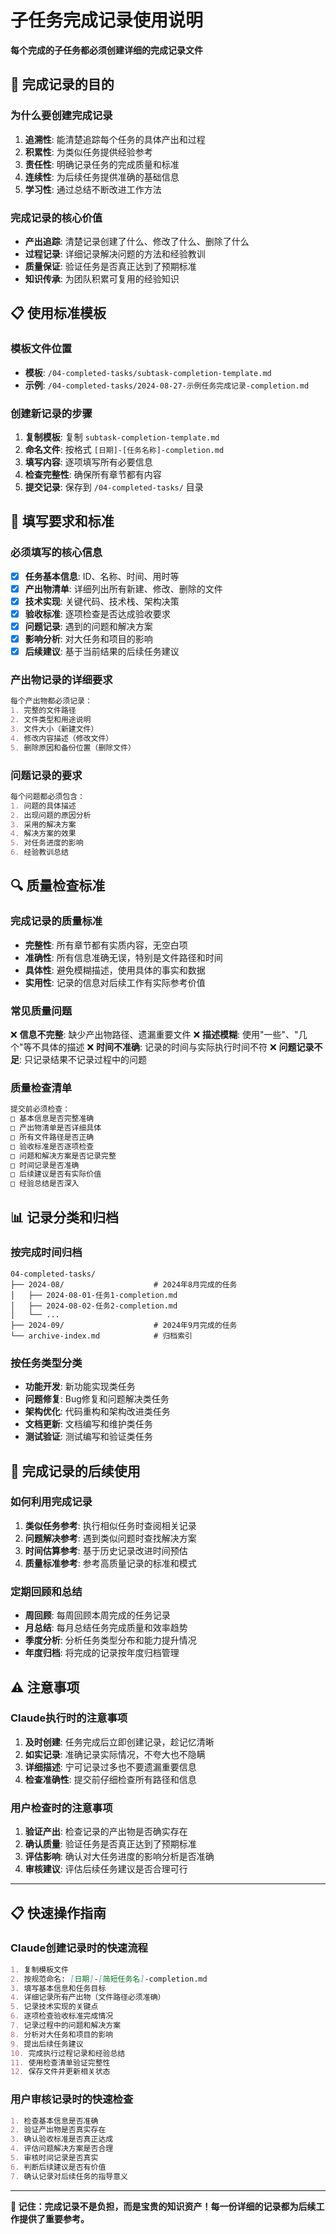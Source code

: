 # 子任务完成记录使用说明

**每个完成的子任务都必须创建详细的完成记录文件**

## 🎯 完成记录的目的

### 为什么要创建完成记录
1. **追溯性**: 能清楚追踪每个任务的具体产出和过程
2. **积累性**: 为类似任务提供经验参考
3. **责任性**: 明确记录任务的完成质量和标准
4. **连续性**: 为后续任务提供准确的基础信息
5. **学习性**: 通过总结不断改进工作方法

### 完成记录的核心价值
- **产出追踪**: 清楚记录创建了什么、修改了什么、删除了什么
- **过程记录**: 详细记录解决问题的方法和经验教训
- **质量保证**: 验证任务是否真正达到了预期标准
- **知识传承**: 为团队积累可复用的经验知识

## 📋 使用标准模板

### 模板文件位置
- **模板**: `/04-completed-tasks/subtask-completion-template.md`
- **示例**: `/04-completed-tasks/2024-08-27-示例任务完成记录-completion.md`

### 创建新记录的步骤
1. **复制模板**: 复制 `subtask-completion-template.md`
2. **命名文件**: 按格式 `[日期]-[任务名称]-completion.md`
3. **填写内容**: 逐项填写所有必要信息
4. **检查完整性**: 确保所有章节都有内容
5. **提交记录**: 保存到 `/04-completed-tasks/` 目录

## 📝 填写要求和标准

### 必须填写的核心信息
- [X] **任务基本信息**: ID、名称、时间、用时等
- [X] **产出物清单**: 详细列出所有新建、修改、删除的文件
- [X] **技术实现**: 关键代码、技术栈、架构决策
- [X] **验收标准**: 逐项检查是否达成验收要求
- [X] **问题记录**: 遇到的问题和解决方案
- [X] **影响分析**: 对大任务和项目的影响
- [X] **后续建议**: 基于当前结果的后续任务建议

### 产出物记录的详细要求
```markdown
每个产出物都必须记录：
1. 完整的文件路径
2. 文件类型和用途说明
3. 文件大小（新建文件）
4. 修改内容描述（修改文件）
5. 删除原因和备份位置（删除文件）
```

### 问题记录的要求
```markdown
每个问题都必须包含：
1. 问题的具体描述
2. 出现问题的原因分析
3. 采用的解决方案
4. 解决方案的效果
5. 对任务进度的影响
6. 经验教训总结
```

## 🔍 质量检查标准

### 完成记录的质量标准
- **完整性**: 所有章节都有实质内容，无空白项
- **准确性**: 所有信息准确无误，特别是文件路径和时间
- **具体性**: 避免模糊描述，使用具体的事实和数据
- **实用性**: 记录的信息对后续工作有实际参考价值

### 常见质量问题
❌ **信息不完整**: 缺少产出物路径、遗漏重要文件
❌ **描述模糊**: 使用"一些"、"几个"等不具体的描述
❌ **时间不准确**: 记录的时间与实际执行时间不符
❌ **问题记录不足**: 只记录结果不记录过程中的问题

### 质量检查清单
```markdown
提交前必须检查：
□ 基本信息是否完整准确
□ 产出物清单是否详细具体
□ 所有文件路径是否正确
□ 验收标准是否逐项检查
□ 问题和解决方案是否记录完整
□ 时间记录是否准确
□ 后续建议是否有实际价值
□ 经验总结是否深入
```

## 📊 记录分类和归档

### 按完成时间归档
```
04-completed-tasks/
├── 2024-08/                    # 2024年8月完成的任务
│   ├── 2024-08-01-任务1-completion.md
│   ├── 2024-08-02-任务2-completion.md
│   └── ...
├── 2024-09/                    # 2024年9月完成的任务
└── archive-index.md            # 归档索引
```

### 按任务类型分类
- **功能开发**: 新功能实现类任务
- **问题修复**: Bug修复和问题解决类任务
- **架构优化**: 代码重构和架构改进类任务
- **文档更新**: 文档编写和维护类任务
- **测试验证**: 测试编写和验证类任务

## 🔄 完成记录的后续使用

### 如何利用完成记录
1. **类似任务参考**: 执行相似任务时查阅相关记录
2. **问题解决参考**: 遇到类似问题时查找解决方案
3. **时间估算参考**: 基于历史记录改进时间预估
4. **质量标准参考**: 参考高质量记录的标准和模式

### 定期回顾和总结
- **周回顾**: 每周回顾本周完成的任务记录
- **月总结**: 每月总结任务完成质量和效率趋势
- **季度分析**: 分析任务类型分布和能力提升情况
- **年度归档**: 将完成的记录按年度归档管理

## ⚠️ 注意事项

### Claude执行时的注意事项
1. **及时创建**: 任务完成后立即创建记录，趁记忆清晰
2. **如实记录**: 准确记录实际情况，不夸大也不隐瞒
3. **详细描述**: 宁可记录过多也不要遗漏重要信息
4. **检查准确性**: 提交前仔细检查所有路径和信息

### 用户检查时的注意事项
1. **验证产出**: 检查记录的产出物是否确实存在
2. **确认质量**: 验证任务是否真正达到了预期标准
3. **评估影响**: 确认对大任务进度的影响分析是否准确
4. **审核建议**: 评估后续任务建议是否合理可行

---

## 📋 快速操作指南

### Claude创建记录时的快速流程
```markdown
1. 复制模板文件
2. 按规范命名: [日期]-[简短任务名]-completion.md
3. 填写基本信息和任务目标
4. 详细记录所有产出物（文件路径必须准确）
5. 记录技术实现的关键点
6. 逐项检查验收标准完成情况
7. 记录过程中的问题和解决方案
8. 分析对大任务和项目的影响
9. 提出后续任务建议
10. 完成执行过程记录和经验总结
11. 使用检查清单验证完整性
12. 保存文件并更新相关状态
```

### 用户审核记录时的快速检查
```markdown
1. 检查基本信息是否准确
2. 验证产出物是否真实存在
3. 确认验收标准是否真正达成
4. 评估问题解决方案是否合理
5. 审核时间记录是否真实
6. 判断后续建议是否有价值
7. 确认记录对后续任务的指导意义
```

---

**🎯 记住：完成记录不是负担，而是宝贵的知识资产！每一份详细的记录都为后续工作提供了重要参考。**